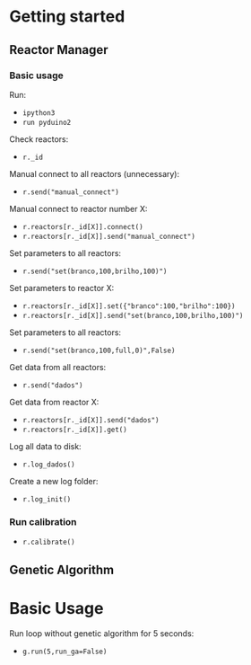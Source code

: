 # Getting started
## Reactor Manager
### Basic usage

Run:
- `ipython3`
- `run pyduino2`

Check reactors:
- `r._id`

Manual connect to all reactors (unnecessary):
- `r.send("manual_connect")`

Manual connect to reactor number X:
- `r.reactors[r._id[X]].connect()`
- `r.reactors[r._id[X]].send("manual_connect")`

Set parameters to all reactors:
- `r.send("set(branco,100,brilho,100)")`

Set parameters to reactor X:
- `r.reactors[r._id[X]].set({"branco":100,"brilho":100})`
- `r.reactors[r._id[X]].send("set(branco,100,brilho,100)")`

Set parameters to all reactors:
- `r.send("set(branco,100,full,0)",False)`

Get data from all reactors:
- `r.send("dados")`

Get data from reactor X:
- `r.reactors[r._id[X]].send("dados")`
- `r.reactors[r._id[X]].get()`

Log all data to disk:
- `r.log_dados()`

Create a new log folder:
- `r.log_init()`

### Run calibration

- `r.calibrate()`

## Genetic Algorithm

# Basic Usage

Run loop without genetic algorithm for 5 seconds:
- `g.run(5,run_ga=False)`